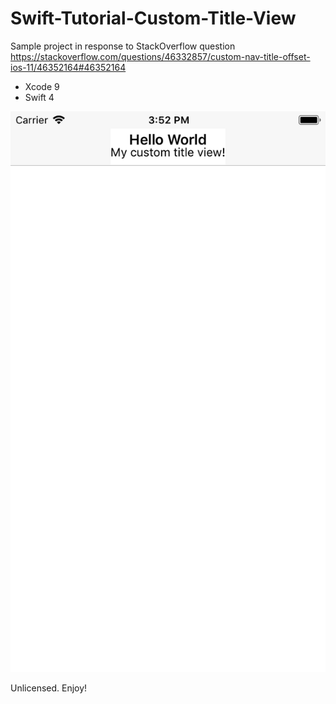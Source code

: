 # Swift-Tutorial-Custom-Title-View

Sample project in response to StackOverflow question https://stackoverflow.com/questions/46332857/custom-nav-title-offset-ios-11/46352164#46352164

- Xcode 9
- Swift 4

![iPhone6s simulator preview](https://github.com/ekscrypto/Swift-Tutorial-Custom-Title-View/blob/master/iPhone6s.png?raw=true)

Unlicensed. Enjoy!
